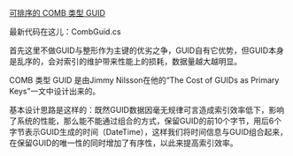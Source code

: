 [可排序的 COMB 类型 GUID](http://www.cnblogs.com/hmking/p/3965546.html)


最新代码在这儿：CombGuid.cs

首先这里不做GUID与整形作为主键的优劣之争，GUID自有它优势，但GUID本身是乱序的，会对索引的维护带来性能上的损耗，数据量越大越明显。

COMB 类型 GUID 是由Jimmy Nilsson在他的“The Cost of GUIDs as Primary Keys”一文中设计出来的。

基本设计思路是这样的：既然GUID数据因毫无规律可言造成索引效率低下，影响了系统的性能，那么能不能通过组合的方式，保留GUID的前10个字节，用后6个字节表示GUID生成的时间（DateTime），这样我们将时间信息与GUID组合起来，在保留GUID的唯一性的同时增加了有序性，以此来提高索引效率。


